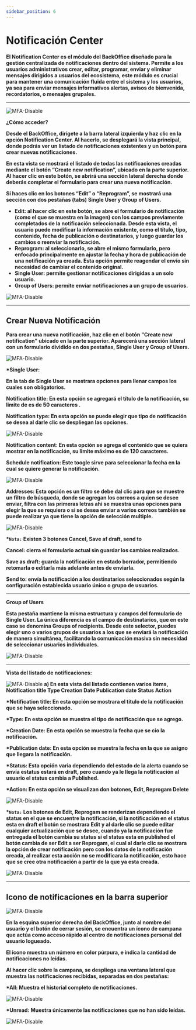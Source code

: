 ```yaml
---
sidebar_position: 6
---
```


# Notificación Center

**El Notification Center es el módulo del BackOffice diseñado para la gestión centralizada de notificaciones dentro del sistema. Permite a los usuarios administrativos crear, editar, programar, enviar y eliminar mensajes dirigidos a usuarios del ecosistema, este módulo es crucial para mantener una comunicación fluida entre el sistema y los usuarios, ya sea para enviar mensajes informativos alertas, avisos de bienvenida, recordatorios, o mensajes grupales.**

---

![MFA-Disable](/img/backoffice-user/notifications_center_backoffice.png)

**¿Cómo acceder?**

**Desde el BackOffice, dirígete a la barra lateral izquierda y haz clic en la opción Notification Center. Al hacerlo, se desplegará la vista principal, donde podrás ver un listado de notificaciones existentes y un botón para crear nuevas notificaciones.**

**En esta vista se mostrará el listado de todas las notificaciones creadas mediante el botón “Create new notification”, ubicado en la parte superior. Al hacer clic en este botón, se abrirá una sección lateral derecha donde deberás completar el formulario para crear una nueva notificación.**

**Si haces clic en los botones “Edit” o “Reprogram”, se mostrará una sección con dos pestañas (tabs) Single User y Group of Users.**

- **Edit: al hacer clic en este botón, se abre el formulario de notificación (como el que se muestra en la imagen) con los campos previamente completados de la notificación seleccionada. Desde esta vista, el usuario puede modificar la información existente, como el título, tipo, contenido, fecha de publicación o destinatarios, y luego guardar los cambios o reenviar la notificación.**
- **Reprogram: al seleccionarlo, se abre el mismo formulario, pero enfocado principalmente en ajustar la fecha y hora de publicación de una notificación ya creada. Esta opción permite reagendar el envío sin necesidad de cambiar el contenido original.**
- **Single User: permite gestionar notificaciones dirigidas a un solo usuario.**
- **Group of Users: permite enviar notificaciones a un grupo de usuarios.**

![MFA-Disable](/img/backoffice-user/notification_center_create_edit_reprogram.png)

---

## Crear Nueva Notificación

**Para crear una nueva notificación, haz clic en el botón "Create new notification" ubicado en la parte superior. Aparecerá una sección lateral con un formulario dividido en dos pestañas, Single User y Group of Users.**

![MFA-Disable](/img/backoffice-user/create_notifications_backoffice.png)

**\*Single User:**

**En la tab de Single User se mostrara opciones para llenar campos los cuales son obligatorios.**

**Notification title: En esta opción se agregará el título de la notificación, su limite de es de 50 caracteres .**

**Notification type: En esta opción se puede elegir que tipo de notificación se desea al darle clic se despliegan las opciones.**

![MFA-Disable](/img/backoffice-user/options_type_notification.png)

**Notification content: En esta opción se agrega el contenido que se quiera mostrar en la notificación, su limite máximo es de 120 caracteres.**

**Schedule notification: Este toogle sirve para seleccionar la fecha en la cual se quiere generar la notificación.**

![MFA-Disable](/img/backoffice-user/option_date_notification.png)

**Addresses: Esta opción es un filtro se debe dal clic para que se muestre un filtro de búsqueda, donde se agregan los correos a quien se desee enviar, filtra con las primeras letras ahi se muestra unas opciones para elegir la que se requiera o si se desea enviar a varios correos también se puede realizar ya que tiene la opción de selección multiple.**

![MFA-Disable](/img/backoffice-user/filters_adress_notification.png)

**\*`Nota:` Existen 3 botones Cancel, Save af draft, send to**

**Cancel: cierra el formulario actual sin guardar los cambios realizados.**

**Save as draft: guarda la notificación en estado borrador, permitiendo retomarla o editarla más adelante antes de enviarla.**

**Send to: envía la notificación a los destinatarios seleccionados según la configuración establecida usuario único o grupo de usuarios.**

---

**Group of Users**

**Esta pestaña mantiene la misma estructura y campos del formulario de Single User. La única diferencia es el campo de destinatarios, que en este caso se denomina Groups of recipients. Desde este selector, puedes elegir uno o varios grupos de usuarios a los que se enviará la notificación de manera simultánea, facilitando la comunicación masiva sin necesidad de seleccionar usuarios individuales.**

![MFA-Disable](/img/backoffice-user/group_of_recipients.png)

---

**Vista del listado de notificaciones:**

![MFA-Disable](/img/backoffice-user/list_notifications_backoffice.png)
**a) En esta vista del listado contienen varios items, Notification title Type Creation Date Publication date Status Action**

**\*Notification title: En esta opción se mostrara el titulo de la notificación que se haya seleccionado.**

**\*Type: En esta opción se muestra el tipo de notificación que se agrego.**

**\*Creation Date: En esta opción se muestra la fecha que se cio la notificación.**

**\*Publication date: En esta opción se muestra la fecha en la que se asigno que llegara la notificación.**

**\*Status: Esta opción varia dependiendo del estado de la alerta cuando se envía estatus estará en draft, pero cuando ya le llega la notificación al usuario el status cambia a Published.**

**\*Action: En esta opción se visualizan don botones, Edit, Reprogam Delete**

![MFA-Disable](/img/backoffice-user/edit_notification_backoffice.png)

**\*`Nota:` Los botones de Edit, Reprogam se renderizan dependiendo el status en el que se encuentre la notificación, si la notificación en el status esta en draft el botón se mostrara Edit y al darle clic se puede editar cualquier actualización que se desee, cuando ya la notificación fue entregada el botón cambia su status si el status esta en published el botón cambia de ser Edit a ser Reprogam, el cual al darle clic se mostrara la opción de crear notificación pero con los datos de la notificación creada, al realizar esta acción no se modificara la notificación, esto hace que se cree otra notificación a partir de la que ya esta creada.**

![MFA-Disable](/img/backoffice-user/buttons_save_as_draft.png)

---

## Icono de notificaciones en la barra superior

![MFA-Disable](/img/backoffice-user/icon_notifications_backoffice.png)

**En la esquina superior derecha del BackOffice, junto al nombre del usuario y el botón de cerrar sesión, se encuentra un ícono de campana que actúa como acceso rápido al centro de notificaciones personal del usuario logueado.**

**El ícono muestra un número en color púrpura, e indica la cantidad de notificaciones no leídas.**

**Al hacer clic sobre la campana, se despliega una ventana lateral que muestra las notificaciones recibidas, separadas en dos pestañas:**

**\*All: Muestra el historial completo de notificaciones.**

![MFA-Disable](/img/backoffice-user/icons_notificatios_backoffice.png)

**\*Unread: Muestra únicamente las notificaciones que no han sido leídas.**

![MFA-Disable](/img/backoffice-user/notifications_center_unread.png)
